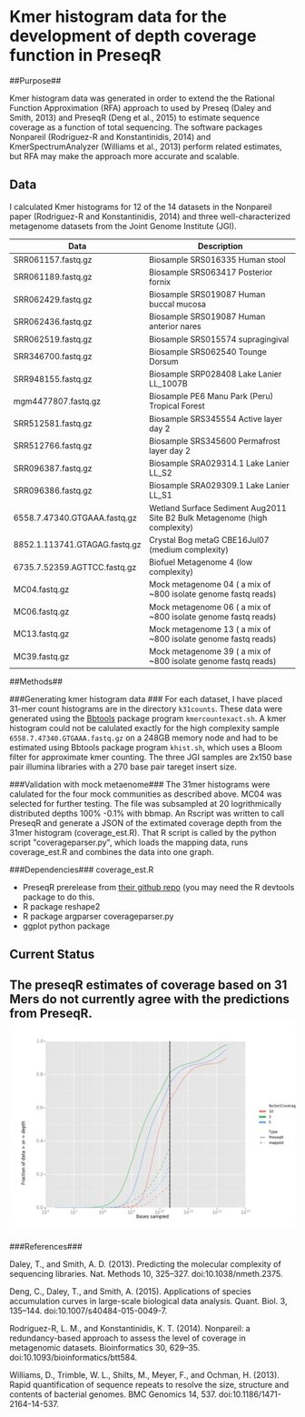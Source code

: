 # Kmer histogram data for the development of depth coverage function in PreseqR #

##Purpose##

Kmer histogram data was generated in order to extend the the Rational Function Approximation (RFA) approach to used by Preseq (Daley and Smith, 2013)  and PreseqR (Deng et al., 2015)  to estimate sequence coverage as a function of total sequencing. The software packages Nonpareil (Rodriguez-R and Konstantinidis, 2014) and KmerSpectrumAnalyzer (Williams et al., 2013) perform related estimates, but RFA may make the approach more accurate and scalable.

## Data ##

I calculated Kmer histograms for 12 of the 14 datasets in the Nonpareil paper (Rodriguez-R and Konstantinidis, 2014) and three well-characterized metagenome datasets from the Joint Genome Institute (JGI).

Data |  Description
--- | ---
SRR061157.fastq.gz | Biosample SRS016335  Human stool
SRR061189.fastq.gz | Biosample SRS063417 Posterior fornix
SRR062429.fastq.gz | Biosample SRS019087 Human buccal mucosa
SRR062436.fastq.gz | Biosample SRS019087 Human anterior nares
SRR062519.fastq.gz | Biosample SRS015574 supragingival
SRR346700.fastq.gz | Biosample SRS062540 Tounge Dorsum
SRR948155.fastq.gz | Biosample SRP028408 Lake Lanier LL_1007B
mgm4477807.fastq.gz |Biosample PE6 Manu Park (Peru) Tropical Forest
SRR512581.fastq.gz | Biosample SRS345554 Active layer day 2
SRR512766.fastq.gz | Biosample SRS345600 Permafrost layer day 2
SRR096387.fastq.gz  |Biosample SRA029314.1  Lake Lanier LL_S2
SRR096386.fastq.gz   | Biosample SRA029309.1 Lake Lanier LL_S1
6558.7.47340.GTGAAA.fastq.gz | Wetland Surface Sediment Aug2011 Site B2 Bulk Metagenome (high complexity)
8852.1.113741.GTAGAG.fastq.gz | Crystal Bog metaG CBE16Jul07 (medium complexity)
6735.7.52359.AGTTCC.fastq.gz | Biofuel Metagenome 4 (low complexity)
MC04.fastq.gz | Mock metagenome 04 ( a mix of ~800 isolate genome fastq reads)
MC06.fastq.gz | Mock metagenome 06 ( a mix of ~800 isolate genome fastq reads)
MC13.fastq.gz | Mock metagenome 13 ( a mix of ~800 isolate genome fastq reads)
MC39.fastq.gz | Mock metagenome 39 ( a mix of ~800 isolate genome fastq reads)

##Methods##

###Generating kmer histogram data ###
For each dataset, I have placed 31-mer count histograms are in the directory `k31counts`. These data were generated using the [Bbtools](https://sourceforge.net/projects/bbmap/) package program `kmercountexact.sh`. A kmer histogram could not be calulated exactly for the high complexity sample `6558.7.47340.GTGAAA.fastq.gz` on a 248GB memory node and had to be estimated using Bbtools package program `khist.sh`, which uses a Bloom filter for approximate kmer counting. The three JGI samples are 2x150 base pair illumina libraries with a 270 base pair tareget insert size.

###Validation with mock metaenome###
The 31mer histograms were calulated for the four mock communities as described above.
MC04 was selected for further testing. The file was subsampled at 20 logrithmically distributed depths 100% -0.1% with bbmap. An Rscript was written to call PreseqR and generate a JSON of the extimated coverage depth from the 31mer histogram (coverage_est.R).  That R script is called by the python script "coverageparser.py", which loads the mapping data, runs coverage_est.R and combines the data into one graph.

###Dependencies###
coverage_est.R 
- PreseqR prerelease from [their github repo](https://github.com/smithlabcode/preseqR) (you may need the R devtools package to do this.
- R package reshape2
- R package argparser
coverageparser.py
- ggplot python package

## Current Status ##
The preseqR estimates of coverage based on 31 Mers  do not currently agree with the predictions from PreseqR.
![Comparison of PreseqR preditions to mapping based coverage](MC04.png)  
---

###References###

Daley, T., and Smith, A. D. (2013). Predicting the molecular complexity of sequencing libraries. Nat. Methods 10, 325–327. doi:10.1038/nmeth.2375.

Deng, C., Daley, T., and Smith, A. (2015). Applications of species accumulation curves in large-scale biological data analysis. Quant. Biol. 3, 135–144. doi:10.1007/s40484-015-0049-7.

Rodriguez-R, L. M., and Konstantinidis, K. T. (2014). Nonpareil: a redundancy-based approach to assess the level of coverage in metagenomic datasets. Bioinformatics 30, 629–35. doi:10.1093/bioinformatics/btt584.

Williams, D., Trimble, W. L., Shilts, M., Meyer, F., and Ochman, H. (2013). Rapid quantification of sequence repeats to resolve the size, structure and contents of bacterial genomes. BMC Genomics 14, 537. doi:10.1186/1471-2164-14-537.


